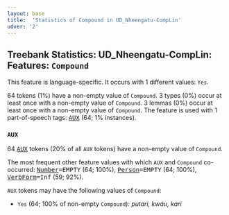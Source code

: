 ```yaml
---
layout: base
title:  'Statistics of Compound in UD_Nheengatu-CompLin'
udver: '2'
---
```


## Treebank Statistics: UD_Nheengatu-CompLin: Features: `Compound`

This feature is language-specific.
It occurs with 1 different values: `Yes`.

64 tokens (1%) have a non-empty value of `Compound`.
3 types (0%) occur at least once with a non-empty value of `Compound`.
3 lemmas (0%) occur at least once with a non-empty value of `Compound`.
The feature is used with 1 part-of-speech tags: <tt><a href="yrl_complin-pos-AUX.html">AUX</a></tt> (64; 1% instances).

### `AUX`

64 <tt><a href="yrl_complin-pos-AUX.html">AUX</a></tt> tokens (20% of all `AUX` tokens) have a non-empty value of `Compound`.

The most frequent other feature values with which `AUX` and `Compound` co-occurred: <tt><a href="yrl_complin-feat-Number.html">Number</a></tt><tt>=EMPTY</tt> (64; 100%), <tt><a href="yrl_complin-feat-Person.html">Person</a></tt><tt>=EMPTY</tt> (64; 100%), <tt><a href="yrl_complin-feat-VerbForm.html">VerbForm</a></tt><tt>=Inf</tt> (59; 92%).

`AUX` tokens may have the following values of `Compound`:

* `Yes` (64; 100% of non-empty `Compound`): <em>putari, kwáu, kari</em>

